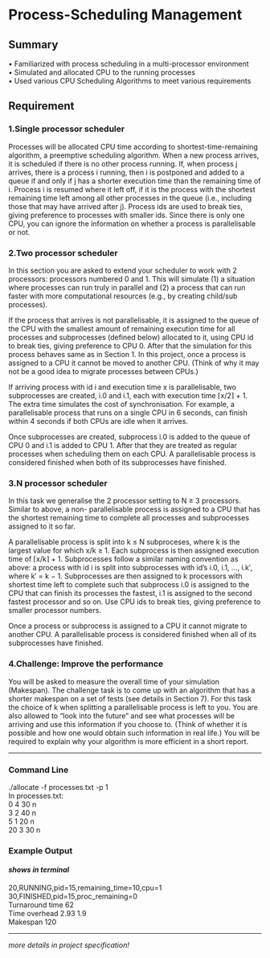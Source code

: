 # Process-Scheduling Management

## Summary
•	Familiarized with process scheduling in a multi-processor environment\
•	Simulated and allocated CPU to the running processes\
•	Used various CPU Scheduling Algorithms to meet various requirements

## Requirement

### 1.Single processor scheduler
Processes will be allocated CPU time according to shortest-time-remaining algorithm, a preemptive scheduling algorithm. When a new process arrives, 
it is scheduled if there is no other process running. If, when process j arrives, 
there is a process i running, then i is postponed and added to a queue if and only if j has a shorter execution time than the remaining time of i. 
Process i is resumed where it left off, if it is the process with the shortest remaining time left among all other processes in the queue 
(i.e., including those that may have arrived after j). 
Process ids are used to break ties, giving preference to processes with smaller ids. 
Since there is only one CPU, you can ignore the information on whether a process is parallelisable or not.

### 2.Two processor scheduler
In this section you are asked to extend your scheduler to work with 2 processors: processors numbered 0 and 1. This will simulate (1) a situation where processes can run truly in parallel and (2) a process that can run faster with more computational resources (e.g., by creating child/sub processes).

If the process that arrives is not parallelisable, it is assigned to the queue of the CPU with the smallest amount of remaining execution time for all processes and subprocesses (defined below) allocated to it, using CPU id to break ties, giving preference to CPU 0. After that the simulation for this process behaves same as in Section 1. In this project, once a process is assigned to a CPU it cannot be moved to another CPU. (Think of why it may not be a good idea to migrate processes between CPUs.)

If arriving process with id i and execution time x is parallelisable, two subprocesses are created, i.0 and i.1, each with execution time ⌈x/2⌉ + 1. The extra time simulates the cost of synchronisation. For example, a parallelisable process that runs on a single CPU in 6 seconds, can finish within 4 seconds if both CPUs are idle when it arrives.

Once subprocesses are created, subprocess i.0 is added to the queue of CPU 0 and i.1 is added to CPU 1. After that they are treated as regular processes when scheduling them on each CPU. A parallelisable process is considered finished when both of its subprocesses have finished.

### 3.N processor scheduler
In this task we generalise the 2 processor setting to N ≥ 3 processors. Similar to above, a non- parallelisable process is assigned to a CPU that has the shortest remaining time to complete all processes and subprocesses assigned to it so far.

A parallelisable process is split into k ≤ N subproceses, where k is the largest value for which x/k ≥ 1. Each subprocess is then assigned execution time of ⌈x/k⌉ + 1. Subprocesses follow a similar naming convention as above: a process with id i is split into subprocesses with id’s i.0, i.1, ..., i.k′, where k′ = k − 1. Subprocesses are then assigned to k processors with shortest time left to complete such that subprocess i.0 is assigned to the CPU that can finish its processes the fastest, i.1 is assigned to the second fastest processor and so on. Use CPU ids to break ties, giving preference to smaller processor numbers.

Once a process or subprocess is assigned to a CPU it cannot migrate to another CPU. A parallelisable process is considered finished when all of its subprocesses have finished.

### 4.Challenge: Improve the performance
You will be asked to measure the overall time of your simulation (Makespan). The challenge task is to come up with an algorithm that has a shorter makespan on a set of tests (see details in Section 7). For this task the choice of k when splitting a parallelisable process is left to you. You are also allowed to “look into the future” and see what processes will be arriving and use this information if you choose to. (Think of whether it is possible and how one would obtain such information in real life.) You will be required to explain why your algorithm is more efficient in a short report.

---
### Command Line
./allocate -f processes.txt -p 1\
In processes.txt:\
0 4 30 n\
3 2 40 n\
5 1 20 n\
20 3 30 n

### Example Output
#### _shows in terminal_
20,RUNNING,pid=15,remaining_time=10,cpu=1\
30,FINISHED,pid=15,proc_remaining=0\
Turnaround time 62\
Time overhead 2.93 1.9\
Makespan 120

---
_more details in project specification!_
